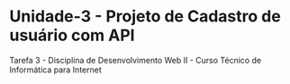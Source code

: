 # Unidade-3 - Projeto de Cadastro de usuário com API
Tarefa 3 - Disciplina de Desenvolvimento Web II - Curso Técnico de Informática para Internet
